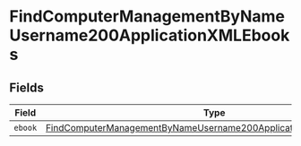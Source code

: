 # FindComputerManagementByNameUsername200ApplicationXMLEbooks


## Fields

| Field                                                                                                                                                           | Type                                                                                                                                                            | Required                                                                                                                                                        | Description                                                                                                                                                     |
| --------------------------------------------------------------------------------------------------------------------------------------------------------------- | --------------------------------------------------------------------------------------------------------------------------------------------------------------- | --------------------------------------------------------------------------------------------------------------------------------------------------------------- | --------------------------------------------------------------------------------------------------------------------------------------------------------------- |
| `ebook`                                                                                                                                                         | [FindComputerManagementByNameUsername200ApplicationXMLEbooksEbook](../../models/operations/findcomputermanagementbynameusername200applicationxmlebooksebook.md) | :heavy_minus_sign:                                                                                                                                              | N/A                                                                                                                                                             |